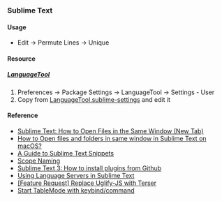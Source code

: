 ### Sublime Text

#### Usage

- Edit → Permute Lines → Unique

#### Resource

##### [LanguageTool](https://github.com/gtarawneh/languagetool-sublime)

1. Preferences → Package Settings → LanguageTool → Settings - User
2. Copy from [LanguageTool.sublime-settings](https://github.com/gtarawneh/languagetool-sublime/blob/master/LanguageTool.sublime-settings) and edit it

#### Reference

- [Sublime Text: How to Open Files in the Same Window (New Tab)](https://woorkup.com/sublime-text-open-files-same-window/)
- [How to Open files and folders in same window in Sublime Text on macOS?](https://stackoverflow.com/questions/21023529/how-to-open-files-and-folders-in-same-window-in-sublime-text-on-macos)
- [A Guide to Sublime Text Snippets](https://medium.com/free-code-camp/a-guide-to-preserving-your-wrists-with-sublime-text-snippets-7541662a53f2)
- [Scope Naming](https://www.sublimetext.com/docs/scope_naming.html)
- [Sublime Text 3: How to install plugins from Github](https://stackoverflow.com/questions/23026201/sublime-text-3-how-to-install-plugins-from-github)
- [Using Language Servers in Sublime Text](https://laravel-news.com/sublime-text-lsp)
- [[Feature Request] Replace Uglify-JS with Terser](https://github.com/tssajo/Minify/issues/80)
- [Start TableMode with keybind/command](https://github.com/randy3k/AlignTab/pull/68)
